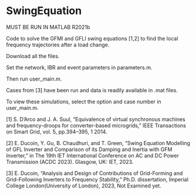 # SwingEquation
MUST BE RUN IN MATLAB R2021b

Code to solve the GFMI and GFLI swing equations [1,2] to find the local frequency trajectories after a load change.

Download all the files. 

Set the network, IBR and event parameters in parameters.m. 

Then run user_main.m.

Cases from [3] have been run and data is readily available in .mat files.

To view these simulations, select the option and case number in user_main.m.

[1] S. D’Arco and J. A. Suul, “Equivalence of virtual synchronous machines and frequency-droops for converter-based microgrids,” IEEE Transactions on Smart Grid, vol. 5, pp.394–395, 1 2014.

[2] E. Ducoin, Y. Gu, B. Chaudhuri, and T. Green, “Swing Equation Modelling of GFL Inverter and Comparison of its Damping and Inertia with GFM Inverter,” in The 19th IET International Conference on AC and DC Power Transmission (ACDC 2023). Glasgow, UK: IET, 2023.

[3] E. Ducoin, “Analysis and Design of Contributions of Grid-Forming and Grid-Following Inverters to Frequency Stability,” Ph.D. dissertation, Imperial College London(University of London), 2023, Not Examined yet.

